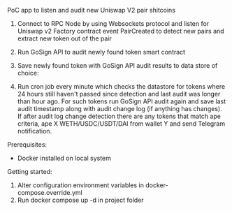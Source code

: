 PoC app to listen and audit new Uniswap V2 pair shitcoins

1. Connect to RPC Node by using Websockets protocol and listen for Uniswap v2 Factory
   contract event PairCreated to detect new pairs and extract new token out of the pair

2. Run GoSign API to audit newly found token smart contract

3. Save newly found token with GoSign API audit results to data store of choice:

4. Run cron job every minute which checks the datastore for tokens where 24 hours still haven't
   passed since detection and last audit was longer than hour ago. For such tokens run GoSign API audit
   again and save last audit timestamp along with audit change log (if anything has changes). If after
   audit log change detection there are any tokens that match ape criteria, ape X WETH/USDC/USDT/DAI from
   wallet Y and send Telegram notification.

Prerequisites:

- Docker installed on local system

Getting started:

1. Alter configuration environment variables in docker-compose.override.yml
2. Run docker compose up -d in project folder
